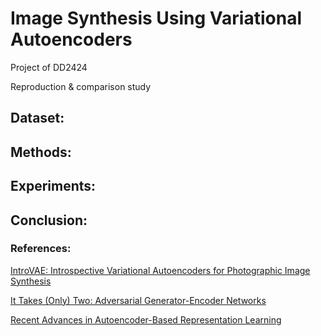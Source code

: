 # Image Synthesis Using Variational Autoencoders
Project of DD2424

Reproduction & comparison study

## Dataset:


## Methods:


## Experiments:



## Conclusion:



### References:

[IntroVAE: Introspective Variational Autoencoders for
Photographic Image Synthesis](https://arxiv.org/pdf/1807.06358.pdf) 

[It Takes (Only) Two:
Adversarial Generator-Encoder Networks](https://arxiv.org/pdf/1704.02304.pdf) 

[Recent Advances in Autoencoder-Based
Representation Learning](https://arxiv.org/pdf/1812.05069.pdf)
